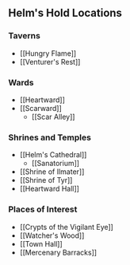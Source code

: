 
## Helm's Hold Locations

### Taverns
- [[Hungry Flame]]
- [[Venturer's Rest]]
### Wards
- [[Heartward]]
- [[Scarward]]
	- [[Scar Alley]]

### Shrines and Temples
- [[Helm's Cathedral]]
	- [[Sanatorium]]
- [[Shrine of Ilmater]]
- [[Shrine of Tyr]]
- [[Heartward Hall]]

### Places of Interest
- [[Crypts of the Vigilant Eye]]
- [[Watcher's Wood]]
- [[Town Hall]]
- [[Mercenary Barracks]]

